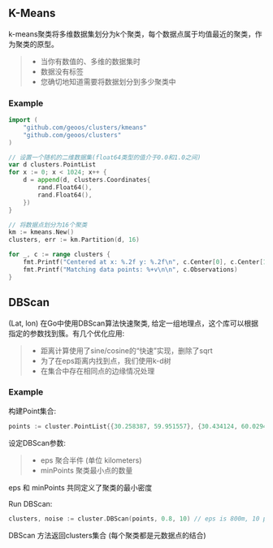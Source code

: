 ## K-Means
k-means聚类将多维数据集划分为k个聚类，每个数据点属于均值最近的聚类，作为聚类的原型。

> * 当你有数值的、多维的数据集时
> * 数据没有标签
> * 您确切地知道需要将数据划分到多少聚类中

### Example
```go
import (
	"github.com/geoos/clusters/kmeans"
	"github.com/geoos/clusters"
)

// 设置一个随机的二维数据集(float64类型的值介于0.0和1.0之间)
var d clusters.PointList
for x := 0; x < 1024; x++ {
	d = append(d, clusters.Coordinates{
		rand.Float64(),
		rand.Float64(),
	})
}

// 将数据点划分为16个聚类
km := kmeans.New()
clusters, err := km.Partition(d, 16)

for _, c := range clusters {
	fmt.Printf("Centered at x: %.2f y: %.2f\n", c.Center[0], c.Center[1])
	fmt.Printf("Matching data points: %+v\n\n", c.Observations)
}
```

## DBScan

(Lat, lon) 在Go中使用DBScan算法快速聚类,
给定一组地理点，这个库可以根据指定的参数找到簇。有几个优化应用:

> * 距离计算使用了sine/cosine的“快速”实现，删除了sqrt
> * 为了在eps距离内找到点，我们使用k-d树
> * 在集合中存在相同点的边缘情况处理

### Example
构建Point集合:
```go
points := cluster.PointList{{30.258387, 59.951557}, {30.434124, 60.029499}, ...}
```
设定DBScan参数:

> * eps 聚合半件 (单位 kilometers)
> * minPoints 聚类最小点的数量

eps 和 minPoints 共同定义了聚类的最小密度

Run DBScan:
```go
clusters, noise := cluster.DBScan(points, 0.8, 10) // eps is 800m, 10 points minimum in eps-neighborhood

```
DBScan 方法返回clusters集合 (每个聚类都是元数据点的结合)
